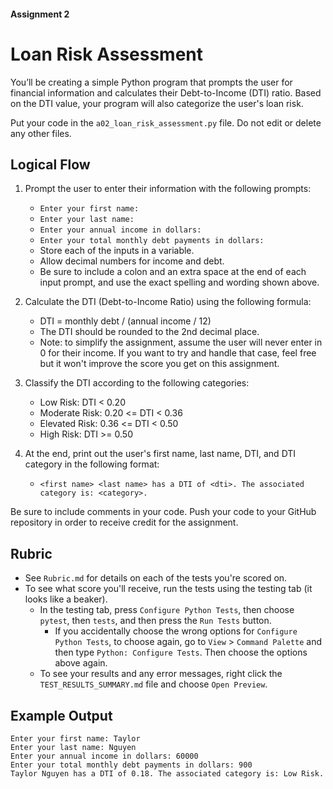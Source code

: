 #### Assignment 2
# Loan Risk Assessment

You’ll be creating a simple Python program that prompts the user for financial information and calculates their Debt-to-Income (DTI) ratio. Based on the DTI value, your program will also categorize the user's loan risk.

Put your code in the `a02_loan_risk_assessment.py` file. Do not edit or delete any other files.

## Logical Flow
1. Prompt the user to enter their information with the following prompts:
    - `Enter your first name: `
    - `Enter your last name: `
    - `Enter your annual income in dollars: `
    - `Enter your total monthly debt payments in dollars: `
    - Store each of the inputs in a variable.
    - Allow decimal numbers for income and debt.
    - Be sure to include a colon and an extra space at the end of each input prompt, and use the exact spelling and wording shown above.

2. Calculate the DTI (Debt-to-Income Ratio) using the following formula:
    - DTI = monthly debt / (annual income / 12)
    - The DTI should be rounded to the 2nd decimal place.
    - Note: to simplify the assignment, assume the user will never enter in 0 for their income. If you want to try and handle that case, feel free but it won't improve the score you get on this assignment.

3. Classify the DTI according to the following categories:
    - Low Risk: DTI < 0.20
    - Moderate Risk: 0.20 <= DTI < 0.36
    - Elevated Risk: 0.36 <= DTI < 0.50
    - High Risk: DTI >= 0.50

4. At the end, print out the user's first name, last name, DTI, and DTI category in the following format:
    - `<first name> <last name> has a DTI of <dti>. The associated category is: <category>.`

Be sure to include comments in your code. Push your code to your GitHub repository in order to receive credit for the assignment.

## Rubric
- See `Rubric.md` for details on each of the tests you're scored on.
- To see what score you'll receive, run the tests using the testing tab (it looks like a beaker).
    - In the testing tab, press `Configure Python Tests`, then choose `pytest`, then `tests`, and then press the `Run Tests` button.
        - If you accidentally choose the wrong options for `Configure Python Tests`, to choose again, go to `View` > `Command Palette` and then type `Python: Configure Tests`. Then choose the options above again.
    - To see your results and any error messages, right click the `TEST_RESULTS_SUMMARY.md` file and choose `Open Preview`.

## Example Output

```
Enter your first name: Taylor
Enter your last name: Nguyen
Enter your annual income in dollars: 60000
Enter your total monthly debt payments in dollars: 900
Taylor Nguyen has a DTI of 0.18. The associated category is: Low Risk.
```